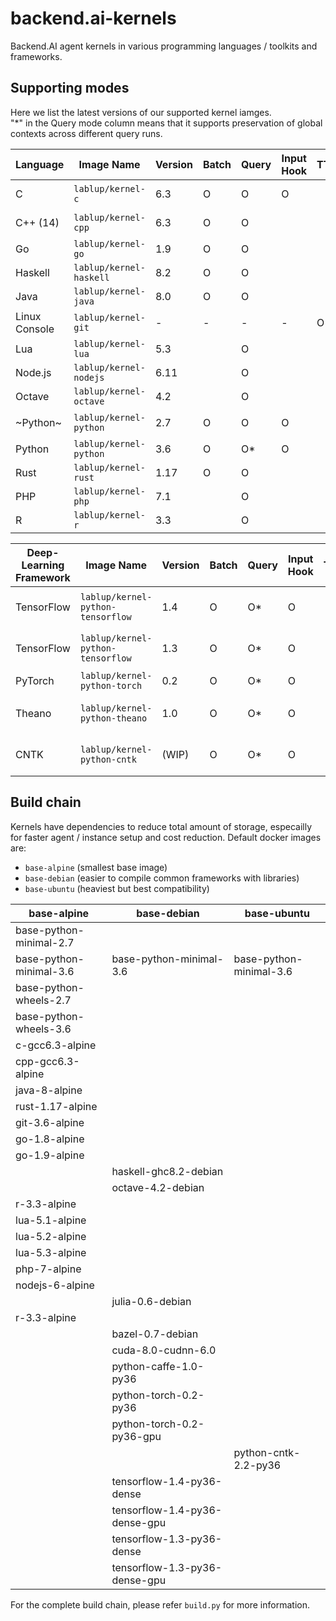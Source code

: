 # backend.ai-kernels

Backend.AI agent kernels in various programming languages / toolkits and frameworks.

## Supporting modes

Here we list the latest versions of our supported kernel iamges.  
"\*" in the Query mode column means that it supports preservation of global contexts across different query runs.

| Language      | Image Name              | Version | Batch | Query | Input Hook | TTY | Runtime Impl. |
|---------------|-------------------------|---------|-------|-------|---|---|--------------------|
| C             | `lablup/kernel-c`       | 6.3     | O     | O     | O |   | GCC on Alpine 3.6  |
| C++ (14)      | `lablup/kernel-cpp`     | 6.3     | O     | O     |   |   | GCC on Alpine 3.6  |
| Go            | `lablup/kernel-go`      | 1.9     | O     | O     |   |   |                    | 
| Haskell       | `lablup/kernel-haskell` | 8.2     | O     | O     |   |   |                    |
| Java          | `lablup/kernel-java`    | 8.0     | O     | O     |   |   |                    |
| Linux Console | `lablup/kernel-git`     | -       | -     | -     | - | O | Bash on Alpine 3.6 |  
| Lua           | `lablup/kernel-lua`     | 5.3     |       | O     |   |   |                    |
| Node.js       | `lablup/kernel-nodejs`  | 6.11    |       | O     |   |   |                    |
| Octave        | `lablup/kernel-octave`  | 4.2     |       | O     |   |   |                    |
| ~Python~      | `lablup/kernel-python`  | 2.7     | O     | O     | O |   | temporarily unsupported |
| Python        | `lablup/kernel-python`  | 3.6     | O     | O\*   | O |   |                    |
| Rust          | `lablup/kernel-rust`    | 1.17    | O     | O     |   |   |                    |
| PHP           | `lablup/kernel-php`     | 7.1     |       | O     |   |   |                    |
| R             | `lablup/kernel-r`       | 3.3     |       | O     |   |   | CRAN R             |

| Deep-Learning Framework | Image Name           | Version | Batch | Query | Input Hook | TTY | Runtime Impl. |
|------------|-----------------------------------|---------|-------|-------|-----|---|-------------------|
| TensorFlow | `lablup/kernel-python-tensorflow` | 1.4     | O     | O\*   | O   |   | Bundled w/Keras 2 |
| TensorFlow | `lablup/kernel-python-tensorflow` | 1.3     | O     | O\*   | O   |   | Bundled w/Keras 2 |
| PyTorch    | `lablup/kernel-python-torch`      | 0.2     | O     | O\*   | O   |   |                   |
| Theano     | `lablup/kernel-python-theano`     | 1.0     | O     | O\*   | O   |   | Bundled w/Keras 2 |
| CNTK       | `lablup/kernel-python-cntk`       | (WIP)   | O     | O\*   | O   |   | Bundled w/Keras 2 |

## Build chain

Kernels have dependencies to reduce total amount of storage, especailly for faster agent / instance setup and cost reduction. Default docker images are:

 * `base-alpine` (smallest base image)
 * `base-debian` (easier to compile common frameworks with libraries)
 * `base-ubuntu` (heaviest but best compatibility)

| base-alpine             | base-debian                  | base-ubuntu             | 
|-------------------------|------------------------------|-------------------------|
| base-python-minimal-2.7 |                              |                         |
| base-python-minimal-3.6 | base-python-minimal-3.6      | base-python-minimal-3.6 |
| base-python-wheels-2.7  |                              |                         |
| base-python-wheels-3.6  |                              |                         |
| c-gcc6.3-alpine         |                              |                         |
| cpp-gcc6.3-alpine       |                              |                         |
| java-8-alpine           |                              |                         |
| rust-1.17-alpine        |                              |                         |
| git-3.6-alpine          |                              |                         |
| go-1.8-alpine           |                              |                         |
| go-1.9-alpine           |                              |                         |
|                         | haskell-ghc8.2-debian        |                         |
|                         | octave-4.2-debian            |                         |
| r-3.3-alpine            |                              |                         |
| lua-5.1-alpine          |                              |                         |
| lua-5.2-alpine          |                              |                         |
| lua-5.3-alpine          |                              |                         |
| php-7-alpine            |                              |                         |
| nodejs-6-alpine         |                              |                         |
|                         | julia-0.6-debian             |                         |
| r-3.3-alpine            |                              |                         |
|                         | bazel-0.7-debian             |                         |
|                         | cuda-8.0-cudnn-6.0           |                         |
|                         | python-caffe-1.0-py36        |                         |
|                         | python-torch-0.2-py36        |                         |
|                         | python-torch-0.2-py36-gpu    |                         |
|                         |                              | python-cntk-2.2-py36    |
|                         | tensorflow-1.4-py36-dense    |                         |
|                         | tensorflow-1.4-py36-dense-gpu|                         |
|                         | tensorflow-1.3-py36-dense    |                         |
|                         | tensorflow-1.3-py36-dense-gpu|                         |

For the complete build chain, please refer `build.py` for more information.

